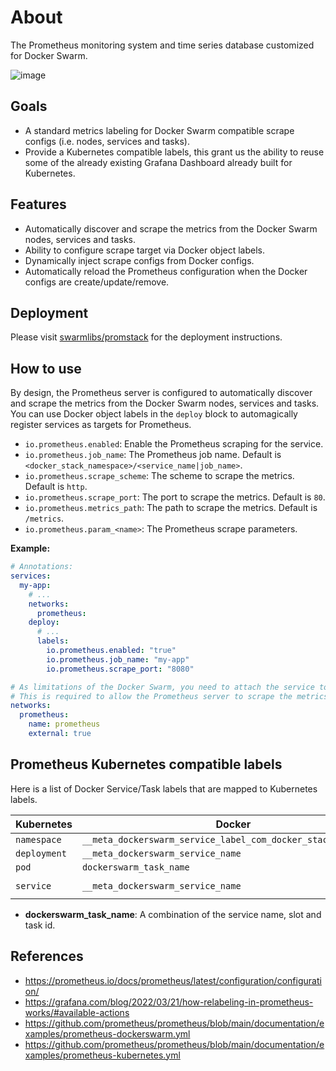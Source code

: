 # About

The Prometheus monitoring system and time series database customized for Docker Swarm.

![image](https://github.com/swarmlibs/prometheus/assets/4363857/935760e1-7493-40d0-acd7-8abae1b7ced8)

## Goals

- A standard metrics labeling for Docker Swarm compatible scrape configs (i.e. nodes, services and tasks).
- Provide a Kubernetes compatible labels, this grant us the ability to reuse some of the already existing Grafana Dashboard already built for Kubernetes.

## Features

- Automatically discover and scrape the metrics from the Docker Swarm nodes, services and tasks.
- Ability to configure scrape target via Docker object labels.
- Dynamically inject scrape configs from Docker configs.
- Automatically reload the Prometheus configuration when the Docker configs are create/update/remove.

## Deployment

Please visit [swarmlibs/promstack](https://github.com/swarmlibs/promstack) for the deployment instructions.

## How to use

By design, the Prometheus server is configured to automatically discover and scrape the metrics from the Docker Swarm nodes, services and tasks.
You can use Docker object labels in the `deploy` block to automagically register services as targets for Prometheus.

- `io.prometheus.enabled`: Enable the Prometheus scraping for the service.
- `io.prometheus.job_name`: The Prometheus job name. Default is `<docker_stack_namespace>/<service_name|job_name>`.
- `io.prometheus.scrape_scheme`: The scheme to scrape the metrics. Default is `http`.
- `io.prometheus.scrape_port`: The port to scrape the metrics. Default is `80`.
- `io.prometheus.metrics_path`: The path to scrape the metrics. Default is `/metrics`.
- `io.prometheus.param_<name>`: The Prometheus scrape parameters.

**Example:**

```yaml
# Annotations:
services:
  my-app:
    # ...
    networks:
      prometheus:
    deploy:
      # ...
      labels:
        io.prometheus.enabled: "true"
        io.prometheus.job_name: "my-app"
        io.prometheus.scrape_port: "8080"

# As limitations of the Docker Swarm, you need to attach the service to the prometheus network.
# This is required to allow the Prometheus server to scrape the metrics.
networks:
  prometheus:
    name: prometheus
    external: true
```

## Prometheus Kubernetes compatible labels

Here is a list of Docker Service/Task labels that are mapped to Kubernetes labels.

| Kubernetes   | Docker                                                        | Scrape config                  |
| ------------ | ------------------------------------------------------------- | ------------------------------ |
| `namespace`  | `__meta_dockerswarm_service_label_com_docker_stack_namespace` |                                |
| `deployment` | `__meta_dockerswarm_service_name`                             |                                |
| `pod`        | `dockerswarm_task_name`                                       | `promstack/tasks`              |
| `service`    | `__meta_dockerswarm_service_name`                             | `promstack/services-endpoints` |

* **dockerswarm_task_name**: A combination of the service name, slot and task id.

## References

- https://prometheus.io/docs/prometheus/latest/configuration/configuration/
- https://grafana.com/blog/2022/03/21/how-relabeling-in-prometheus-works/#available-actions
- https://github.com/prometheus/prometheus/blob/main/documentation/examples/prometheus-dockerswarm.yml
- https://github.com/prometheus/prometheus/blob/main/documentation/examples/prometheus-kubernetes.yml

